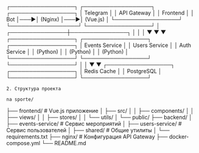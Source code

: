 ┌─────────────────┐    ┌──────────────────┐    ┌─────────────────┐
│   Telegram      │    │    API Gateway   │    │   Frontend      │
│     Bot         │───▶│   (Nginx)        │───▶│  (Vue.js)       │
└─────────────────┘    └──────────────────┘    └─────────────────┘
                              │
              ┌───────────────┼───────────────┐
              │               │               │
              ▼               ▼               ▼
    ┌─────────────────┐ ┌─────────────────┐ ┌─────────────────┐
    │   Events Service │ │   Users Service │ │   Auth Service  │
    │   (Python)       │ │   (Python)      │ │   (Python)      │
    └─────────────────┘ └─────────────────┘ └─────────────────┘
              │                   │
              ▼                   ▼
    ┌─────────────────┐ ┌─────────────────┐
    │   Redis Cache   │ │   PostgreSQL    │
    └─────────────────┘ └─────────────────┘
    
    
    2. Структура проекта
    
    na sporte/
├── frontend/                 # Vue.js приложение
│   ├── src/
│   │   ├── components/
│   │   ├── views/
│   │   ├── stores/
│   │   └── utils/
│   └── public/
├── backend/
│   ├── events-service/       # Сервис мероприятий
│   ├── users-service/        # Сервис пользователей
│   ├── shared/               # Общие утилиты
│   └── requirements.txt
├── nginx/                    # Конфигурация API Gateway
├── docker-compose.yml
└── README.md